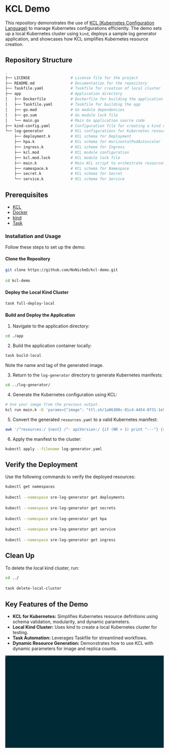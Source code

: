 # KCL Demo

This repository demonstrates the use of [KCL (Kubernetes Configuration Language)](https://kcl-lang.io/) to manage Kubernetes configurations efficiently. The demo sets up a local Kubernetes cluster using `kind`, deploys a sample log generator application, and showcases how KCL simplifies Kubernetes resource creation.

## Repository Structure

```bash
.
├── LICENSE                  # License file for the project
├── README.md                # Documentation for the repository
├── Taskfile.yaml            # Taskfile for creation of local cluster
├── app                      # Application directory
│   ├── Dockerfile           # Dockerfile for building the application container
│   ├── Taskfile.yaml        # Taskfile for building the app
│   ├── go.mod               # Go module dependencies
│   ├── go.sum               # Go module lock file
│   └── main.go              # Main Go application source code
├── kind-config.yaml         # Configuration file for creating a kind cluster
└── log-generator            # KCL configurations for Kubernetes resources
    ├── deployment.k         # KCL schema for Deployment
    ├── hpa.k                # KCL schema for HorizontalPodAutoscaler
    ├── ingress.k            # KCL schema for Ingress
    ├── kcl.mod              # KCL module configuration
    ├── kcl.mod.lock         # KCL module lock file
    ├── main.k               # Main KCL script to orchestrate resources
    ├── namespace.k          # KCL schema for Namespace
    ├── secret.k             # KCL schema for Secret
    └── service.k            # KCL schema for Service
```

## Prerequisites

- [KCL](https://www.kcl-lang.io)
- [Docker](https://www.docker.com/products/docker-desktop/)
- [kind](https://kind.sigs.k8s.io)
- [Task](https://taskfile.dev)

### Installation and Usage

Follow these steps to set up the demo:

#### Clone the Repository

```bash
git clone https://github.com/NoNickeD/kcl-demo.git

cd kcl-demo
```

#### Deploy the Local Kind Cluster

```bash
task full-deploy-local
```

#### Build and Deploy the Application

1. Navigate to the application directory:

```bash
cd ./app
```

2. Build the application container locally:

```bash
task build-local
```

Note the name and tag of the generated image.

3. Return to the `log-generator` directory to generate Kubernetes manifests:

```bash
cd ../log-generator/
```

4. Generate the Kubernetes configuration using KCL:

```bash
# Use your image from the previous output.
kcl run main.k -D 'params={"image": "ttl.sh/1a06308c-81c4-4454-8f31-1e91d4918736:2h", "replicas": 3}' > resources.yaml
```

5. Convert the generated `resources.yaml` to a valid Kubernetes manifest:

```bash
awk '/^resources:/ {next} /^- apiVersion:/ {if (NR > 1) print "---"} {sub(/^- /, ""); gsub(/^  /, ""); print}' resources.yaml > log-generator.yaml
```

6. Apply the manifest to the cluster:

```bash
kubectl apply --filename log-generator.yaml
```

## Verify the Deployment

Use the following commands to verify the deployed resources:

```bash
kubectl get namespaces

kubectl --namespace sre-log-generator get deployments

kubectl --namespace sre-log-generator get secrets

kubectl --namespace sre-log-generator get hpa

kubectl --namespace sre-log-generator get service

kubectl --namespace sre-log-generator get ingress
```

## Clean Up

To delete the local kind cluster, run:

```bash
cd ../

task delete-local-cluster
```

## Key Features of the Demo

- **KCL for Kubernetes:** Simplifies Kubernetes resource definitions using schema validation, modularity, and dynamic parameters.
- **Local Kind Cluster:** Uses kind to create a local Kubernetes cluster for testing.
- **Task Automation:** Leverages Taskfile for streamlined workflows.
- **Dynamic Resource Generation:** Demonstrates how to use KCL with dynamic parameters for image and replica counts.

![KCL Demo](/images/kcldemo.gif)
